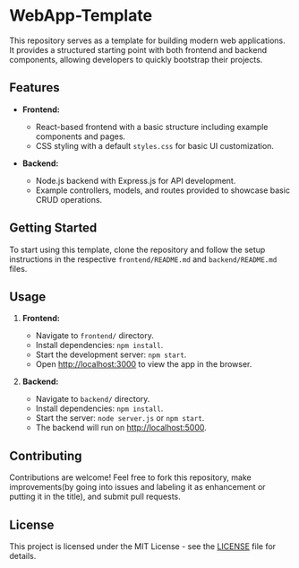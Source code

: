 # WebApp-Template

This repository serves as a template for building modern web applications. It provides a structured starting point with both frontend and backend components, allowing developers to quickly bootstrap their projects.

## Features

- **Frontend:**
  - React-based frontend with a basic structure including example components and pages.
  - CSS styling with a default `styles.css` for basic UI customization.
  
- **Backend:**
  - Node.js backend with Express.js for API development.
  - Example controllers, models, and routes provided to showcase basic CRUD operations.
  
## Getting Started

To start using this template, clone the repository and follow the setup instructions in the respective `frontend/README.md` and `backend/README.md` files.

## Usage

1. **Frontend:**
   - Navigate to `frontend/` directory.
   - Install dependencies: `npm install`.
   - Start the development server: `npm start`.
   - Open [http://localhost:3000](http://localhost:3000) to view the app in the browser.

2. **Backend:**
   - Navigate to `backend/` directory.
   - Install dependencies: `npm install`.
   - Start the server: `node server.js` or `npm start`.
   - The backend will run on [http://localhost:5000](http://localhost:5000).

## Contributing

Contributions are welcome! Feel free to fork this repository, make improvements(by going into issues and labeling it as enhancement or putting it in the title), and submit pull requests.

## License

This project is licensed under the MIT License - see the [LICENSE](LICENSE) file for details.
